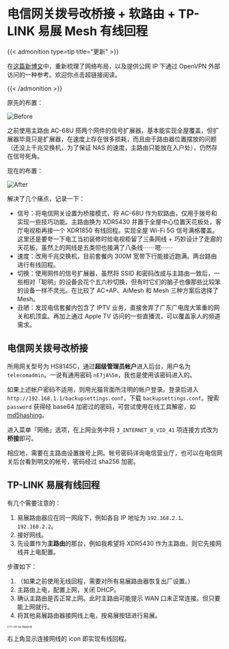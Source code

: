 # 电信网关拨号改桥接 + 软路由 + TP-LINK 易展 Mesh 有线回程


{{< admonition type=tip title="更新" >}}

在[这篇新博文](https://rongbin.fan/posts/network-resetting-2022.html)中，重新梳理了网络布局，以及提供公网 IP 下通过 OpenVPN 外部访问的一种参考。欢迎你点击超链接阅读。

{{< /admonition >}}

原先的布置：

<img src="https://i.loli.net/2021/01/07/SMAdbvcfqWgz65G.png" alt="Before" />

之前使用主路由 AC-68U 搭两个网件的信号扩展器，基本能实现全屋覆盖，但扩展器毕竟只是扩展器，在速度上存在很多损耗，而且由于路由器位置摆放的问题（还没上千兆交换机，为了保证 NAS 的速度，主路由只能放在入户处），仍然存在信号死角。

现在的布置：

<img src="https://i.loli.net/2021/01/07/qdF25vrUSmKID1n.png" alt="After" />

解决了几个痛点，记录一下：

- 信号：将电信网关设置为桥接模式，将 AC-68U 作为软路由，仅用于拨号和实现一些技巧功能。主路由换为 XDR5430 并置于全屋中心位置天花板处，客厅电视柜再接一个 XDR1850 有线回程。实现全屋 Wi-Fi 5G 信号满格覆盖。这里还是要夸一下电工当初装修时给电视柜留了三条网线 + 巧妙设计了走廊的天花板，虽然上的网线是五类但也接满了八条线⋯⋯嗯⋯⋯
- 速度：改用千兆交换机，目前套餐内 300M 宽带下行能接近跑满。两台路由进行有线回程。
- 切换：使用网件的信号扩展器，虽然将 SSID 和密码改成与主路由一致后，一些相对「聪明」的设备会花个五六秒切换，但有时它们的脑子也像那些比较笨的设备一样不灵光。在比较了 AC+AP、AiMesh 和 Mesh 三种方案后选择了 Mesh。
- 丑陋：发现电信套餐内包含了 IPTV 业务，直接舍弃了广东广电庞大笨重的网关和机顶盒。再加上通过 Apple TV 访问的一些直播流，可以覆盖家人的频道需求。


## 电信网关拨号改桥接

所用网关型号为 HS8145C，通过**超级管理员帐户**进入后台，用户名为 `telecomadmin`。一说有通用密码 `nE7jA%5m`，我也是使用该密码进入的。

如果上述帐户密码不适用，则用光猫背面所注明的帐户登录。登录后进入 `http://192.168.1.1/backupsettings.conf`，下载 `backupsettings.conf`。搜索 `password` 获得经 base64 加密过的密码，可尝试使用在线工具解密，如 [md5hashing](https://md5hashing.net/)。

进入菜单「网络」选项，在上网业务中将 `3_INTERNET_B_VID_41` 项连接方式改为**桥接**即可。

相应地，需要在主路由设置拨号上网。帐号密码详询电信营业厅，也可以在电信网关后台看到明文的帐号，密码经过 sha256 加密。


 ## TP-LINK 易展有线回程

有几个需要注意的：

1. 易展路由器应在同一网段下，例如各自 IP 地址为 `192.168.2.1`、`192.168.2.2`。
2. 接好网线。
3. 先设置作为**主路由**的那台，例如我希望将 XDR5430 作为主路由，则它先接网线并上电配置。

步骤如下：

1. （如果之前使用无线回程，需要对所有易展路由器恢复出厂设置。）
2. 主路由上电，配置上网，关闭 DHCP。
3. 确认主路由是否正常上网。此时主路由可能提示 WAN 口未正常连接。但只要能上网就行。
4. 将其他易展路由器接网线上电，按易展按钮进行易展。

<img src="https://i.loli.net/2021/01/08/kbE396iZHuDUpxv.jpg" alt="TP-LINK App 网络拓扑图" style="zoom: 33%;" />

右上角显示连接网线的 icon 即实现有线回程。

